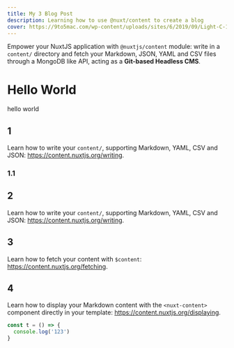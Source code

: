 ```yaml
---
title: My 3 Blog Post
description: Learning how to use @nuxt/content to create a blog
cover: https://9to5mac.com/wp-content/uploads/sites/6/2019/09/Light-C-1.jpg?quality=82&strip=all
---
```


Empower your NuxtJS application with `@nuxtjs/content` module: write in a `content/` directory and fetch your Markdown, JSON, YAML and CSV files through a MongoDB like API, acting as a **Git-based Headless CMS**.

# Hello World

hello world

## 1

Learn how to write your `content/`, supporting Markdown, YAML, CSV and JSON: https://content.nuxtjs.org/writing.

### 1.1

## 2

Learn how to write your `content/`, supporting Markdown, YAML, CSV and JSON: https://content.nuxtjs.org/writing.

## 3

Learn how to fetch your content with `$content`: https://content.nuxtjs.org/fetching.

## 4

Learn how to display your Markdown content with the `<nuxt-content>` component directly in your template: https://content.nuxtjs.org/displaying.

```js
const t = () => {
  console.log('123')
}
```
